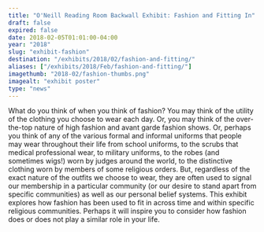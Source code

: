 ```yaml
---
title: "O'Neill Reading Room Backwall Exhibit: Fashion and Fitting In"
draft: false
expired: false
date: 2018-02-05T01:01:00-04:00
year: "2018"
slug: "exhibit-fashion"
destination: "/exhibits/2018/02/fashion-and-fitting/"
aliases: ["/exhibits/2018/Feb/fashion-and-fitting/"]
imagethumb: "2018-02/fashion-thumbs.png"
imagealt: "exhibit poster"
type: "news"
---
```


What do you think of when you think of fashion? You may think of the utility of the clothing you choose to wear each day. Or, you may think of the over-the-top nature of high fashion and avant garde fashion shows. Or, perhaps you think of any of the various formal and informal uniforms that people may wear throughout their life from school uniforms, to the scrubs that medical professional wear, to military uniforms, to the robes (and sometimes wigs!) worn by judges around the world, to the distinctive clothing worn by members of some religious orders. But, regardless of the exact nature of the outfits we choose to wear, they are often used to signal our membership in a particular community (or our desire to stand apart from specific communities) as well as our personal belief systems. This exhibit explores how fashion has been used to fit in across time and within specific religious communities. Perhaps it will inspire you to consider how fashion does or does not play a similar role in your life.
